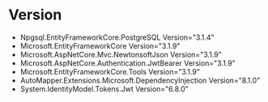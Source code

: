  # Version 
 * Npgsql.EntityFrameworkCore.PostgreSQL Version="3.1.4"
 * Microsoft.EntityFrameworkCore Version="3.1.9" 
 * Microsoft.AspNetCore.Mvc.NewtonsoftJson Version="3.1.9"
 * Microsoft.AspNetCore.Authentication.JwtBearer Version="3.1.9"
 * Microsoft.EntityFrameworkCore.Tools Version="3.1.9"
 * AutoMapper.Extensions.Microsoft.DependencyInjection Version="8.1.0"
 * System.IdentityModel.Tokens.Jwt Version="6.8.0"
 
